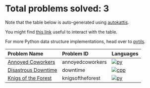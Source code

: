 # Total problems solved: 3

Note that the table below is auto-generated using [autokattis](https://github.com/RussellDash332/autokattis).

You might find [this link](https://stackoverflow.com/questions/42843288/is-there-any-way-to-make-markdown-tables-sortable) useful to interact with the table.

For more Python data structure implementations, head over to [pytils](https://github.com/RussellDash332/pytils).

| Problem Name                                                             | Problem ID       | Languages                                                                                                                                                      |
| :----------------------------------------------------------------------- | :--------------- | :------------------------------------------------------------------------------------------------------------------------------------------------------------- |
| [Annoyed Coworkers](https://open.kattis.com/problems/annoyedcoworkers)   | annoyedcoworkers | [![py](https://github.com/abrahamcalf/programming-languages-logos/blob/master/src/python/python_24x24.png)](src/Annoyed%20Coworkers/annoyedcoworkers.py)       |
| [Disastrous Downtime](https://open.kattis.com/problems/downtime)         | downtime         | [![cpp](https://github.com/abrahamcalf/programming-languages-logos/blob/master/src/cpp/cpp_24x24.png)](src/Disastrous%20Downtime/downtime.cpp)                 |
| [Knigs of the Forest](https://open.kattis.com/problems/knigsoftheforest) | knigsoftheforest | [![py](https://github.com/abrahamcalf/programming-languages-logos/blob/master/src/python/python_24x24.png)](src/Knigs%20of%20the%20Forest/knigsoftheforest.py) |
